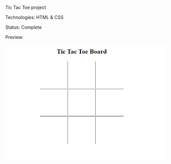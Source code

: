 Tic Tac Toe project

Technologies: HTML & CSS

Status: Complete

Preview:

![Image of Project](https://github.com/Jennifer-Johnson1/tictactoeproject/blob/main/Project%20Preview.JPG)

